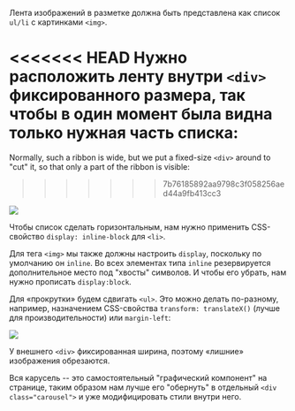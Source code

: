 Лента изображений в разметке должна быть представлена как список `ul/li` с картинками `<img>`.

<<<<<<< HEAD
Нужно расположить ленту внутри `<div>` фиксированного размера, так чтобы в один момент была видна только нужная часть списка:
=======
Normally, such a ribbon is wide, but we put a fixed-size `<div>` around to "cut" it, so that only a part of the ribbon is visible:
>>>>>>> 7b76185892aa9798c3f058256aed44a9fb413cc3

![](carousel1.svg)

Чтобы список сделать горизонтальным, нам нужно применить CSS-свойство `display: inline-block` для `<li>`.

Для тега `<img>` мы также должны настроить `display`, поскольку по умолчанию он `inline`. Во всех элементах типа `inline` резервируется дополнительное место под "хвосты" символов. И чтобы его убрать, нам нужно прописать `display:block`.

Для «прокрутки» будем сдвигать `<ul>`. Это можно делать по-разному, например, назначением CSS-свойства `transform: translateX()` (лучше для производительности) или `margin-left`: 

![](carousel2.svg)

У внешнего `<div>` фиксированная ширина, поэтому «лишние» изображения обрезаются.

Вся карусель -- это самостоятельный "графический компонент" на странице, таким образом нам лучше его "обернуть" в отдельный `<div class="carousel">` и уже модифицировать стили внутри него.
